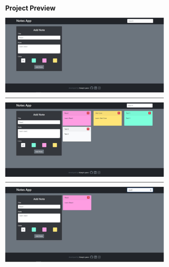 ## Project Preview

<img src="img/1.JPG"><img/>
<hr />
<img src="img/2.JPG"><img/>
<hr />
<img src="img/3.JPG"><img/>